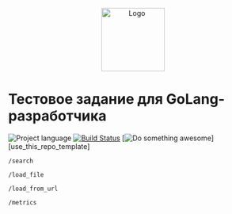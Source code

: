 <p align="center">
  <img src="https://hsto.org/webt/ih/ds/fu/ihdsfuqni5apj0my18tnukzztw0.png" alt="Logo" width="128" />
</p>

# Тестовое задание для GoLang-разработчика

![Project language][badge_language]
[![Build Status][badge_build]][link_build]
[![Do something awesome][badge_use_template]][use_this_repo_template]


`/search`

`/load_file`

`/load_from_url`

`/metrics`


[badge_build]:https://img.shields.io/github/workflow/status/nizhikebinesi/golang-developer-test-task/tests/dev
[badge_language]:https://img.shields.io/badge/language-go_1.18-blue.svg?longCache=true
[badge_use_template]:https://img.shields.io/badge/start-this_template_using-success.svg?longCache=true
[link_build]:https://github.com/nizhikebinesi/golang-developer-test-task/actions
[dataset_link]:https://data.gov.ru/opendata/7704786030-taxiparking
[prometheus_format]:https://github.com/prometheus/docs/blob/master/content/docs/instrumenting/exposition_formats.md

[//]: # ([use_this_repo_template]:https://github.com/avtocod/golang-developer-test-task/generate)
